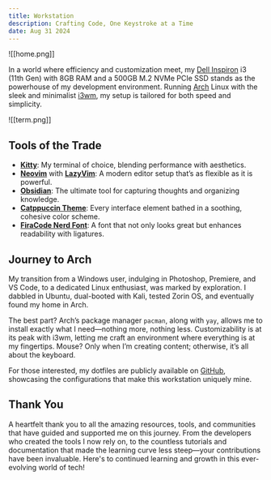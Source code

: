 ```yaml
---
title: Workstation
description: Crafting Code, One Keystroke at a Time
date: Aug 31 2024
---
```

![[home.png]]

In a world where efficiency and customization meet, my [Dell Inspiron](https://www.dell.com/support/kbdoc/en-in/000181897/inspiron-5502-5509-product-overview) i3 (11th Gen) with 8GB RAM and a 500GB M.2 NVMe PCIe SSD stands as the powerhouse of my development environment. Running [Arch](https://archlinux.org/) Linux with the sleek and minimalist [i3wm](https://i3wm.org/), my setup is tailored for both speed and simplicity.

![[term.png]]
## Tools of the Trade
- **[Kitty](https://sw.kovidgoyal.net/kitty/)**: My terminal of choice, blending performance with aesthetics.
- **[Neovim](https://neovim.io/)** with **[LazyVim](https://www.lazyvim.org/)**: A modern editor setup that’s as flexible as it is powerful.
- **[Obsidian](https://obsidian.md/)**: The ultimate tool for capturing thoughts and organizing knowledge.
- **[Catppuccin Theme](https://catppuccin.com/)**: Every interface element bathed in a soothing, cohesive color scheme.
- **[FiraCode Nerd Font](https://www.nerdfonts.com/font-downloads)**: A font that not only looks great but enhances readability with ligatures.

## Journey to Arch
My transition from a Windows user, indulging in Photoshop, Premiere, and VS Code, to a dedicated Linux enthusiast, was marked by exploration. I dabbled in Ubuntu, dual-booted with Kali, tested Zorin OS, and eventually found my home in Arch. 

The best part? Arch’s package manager `pacman`, along with `yay`, allows me to install exactly what I need—nothing more, nothing less. Customizability is at its peak with i3wm, letting me craft an environment where everything is at my fingertips. Mouse? Only when I’m creating content; otherwise, it’s all about the keyboard.

For those interested, my dotfiles are publicly available on [GitHub](https://github.com/prajeshElEvEn/dotfiles), showcasing the configurations that make this workstation uniquely mine.

## Thank You
A heartfelt thank you to all the amazing resources, tools, and communities that have guided and supported me on this journey. From the developers who created the tools I now rely on, to the countless tutorials and documentation that made the learning curve less steep—your contributions have been invaluable. Here's to continued learning and growth in this ever-evolving world of tech!